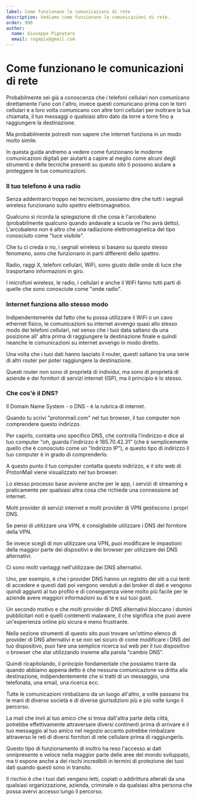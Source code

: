 ```yaml
---
label: Come funzionano le comunicazioni di rete
description: Vediamo come funzionano le comunicazioni di rete.
order: 990
author:
  name: Giuseppe Pignataro
  email: rogepix@gmail.com
---
```


# Come funzionano le comunicazioni di rete

Probabilmente sei già a conoscenza che i telefoni cellulari non comunicano direttamente l'uno con l'altro, invece questi comunicano prima con le torri cellulari e a loro volta comunicano con altre torri cellulari per inoltrare la tua chiamata, il tuo messaggi o qualsiasi altro dato da torre a torre fino a raggiungere la destinazione. 

Ma probabilmente potresti non sapere che internet funziona in un modo molto simile.

In questa guida andremo a vedere come funzionano le moderne comunicazioni digitali per aiutarti a capire al meglio come alcuni degli strumenti e delle tecniche presenti su questo sito ti possono aiutare a proteggere le tue comunicazioni.

### Il tuo telefono è una radio

Senza addentrarci troppo nei tecnicismi, possiamo dire che tutti i segnali wireless funzionano sullo spettro elettromagnetico.

Qualcuno si ricorda la spiegazione di che cosa è l'arcobaleno (probabilmente qualcuno quando andavate a scuola ve l'ho avrà detto). L'arcobaleno non è altro che una radiazione elettromagnetica del tipo conosciuto come "luce visibile". 

Che tu ci creda o no, i segnali wireless si basano su questo stesso fenomeno, sono che funzionano in parti differenti dello spettro.

Radio, raggi X, telefoni cellulari, WiFi, sono giusto delle onde di luce che trasportano informazioni in giro. 

I microfoni wireless, le radio, i cellulari e anche il WiFi fanno tutti parti di quelle che sono conosciute come "onde radio".

### Internet funziona allo stesso modo

Indipendentemente dal fatto che tu possa utilizzare il WiFi o un cavo ethernet fisico, le comunicazioni su internet avvengo quasi allo stesso modo dei telefoni cellulari, nel senso che i tuoi data saltano da una posizione all' altra prima di raggiungere la destinazione finale e quindi neanche le comunicazioni su internet avvengo in modo diretto. 

Una volta che i tuoi dati hanno lasciato il router, questi saltano tra una serie di altri router per poter raggiungere la destinazione. 

Questi router non sono di proprietà di individui, ma sono di proprietà di aziende e dei fornitori di servizi internet (ISP), ma il principio è lo stesso.

### Che cos'è il DNS?

Il Domain Name System - o DNS - è la rubrica di internet.

Quando tu scrivi "protonmail.com" nel tuo browser, il tuo computer non comprendere questo indirizzo.

Per capirlo, contatta uno specifico DNS, che controlla l'indirizzo e dice al tuo computer "oh, guarda l'indirizzo è 185.70.42.31" (che è semplicemente quello che è conosciuto come un "Indirizzo IP"), e questo tipo di indirizzo il tuo computer è in grado di comprenderlo.

A questo punto il tuo computer contatta questo indirizzo, e il sito web di ProtonMail viene visualizzato nel tuo browser.

Lo stesso processo base avviene anche per le app, i servizi di streaming e praticamente per qualsiasi altra cosa che richiede una connessione ad internet.

Molti provider di servizi internet e molti provider di VPN gestiscono i propri DNS. 

Se pensi di utilizzare una VPN, è consigliabile utilizzare i DNS del fornitore della VPN.

Se invece scegli di non utilizzare una VPN, puoi modificare le impastioni della maggior parte dei dispositivi e dei browser per utilizzare dei DNS alternativi.

Ci sono molti vantaggi nell'utilizzare dei DNS alternativi.

Uno, per esempio, è che i provider DNS hanno un registro dei siti a cui tenti di accedere e questi dati poi vengono venduti a dei broker di dati e vengono quindi aggiunti al tuo profilo e di conseguenza viene molto più facile per le aziende avere maggiori informazioni su di te e sui tuoi gusti.

Un secondo motivo e che molti provider di DNS alternativi bloccano i domini pubblicitari noti e quelli contenenti malaware, il che significa che puoi avere un'esperienza online più sicura e meno frustrante.

Nella sezione strumenti di questo sito puoi trovare un'ottimo elenco di provider di DNS alternativi e se non sei sicuro di come modificare i DNS del tuo dispositivo, puoi fare una semplice ricerca sul web per il tuo dispositivo o browser che stai utilizzando insieme alla parola "cambio DNS".

Quindi ricapitolando, il principio fondamentale che possiamo trarre da quando abbiamo appena detto è che nessuna comunicazione va dritta alla destinazione, indipendentemente che si tratti di un messaggio, una telefonata, una email, una ricerca ecc.

Tutte le comunicazioni rimbalzano da un luogo all'altro, a volte passano tra le mani di diverse società e di diverse giurisdizioni più e più volte lungo il percorso.

La mail che invii al tuo amico che si trova dall'altra parte della città, potrebbe effettivamente attraversare diversi continenti prima di arrivare e il tuo messaggio al tuo amico nel negozio accanto potrebbe rimbalzare attraverso le reti di diversi fornitori di rete cellulare prima di raggiungerlo.

Questo tipo di funzionamento di inoltro ha reso l'accesso ai dati onnipresente e veloce nella maggior parte delle aree del mondo sviluppato, ma ti espone anche a dei rischi incredibili in termini di protezione dei tuoi dati quando questi sono in transito.

Il rischio è che i tuoi dati vengano letti, copiati o addirittura alterati da una qualsiasi organizzazione, azienda, criminale o da qualsiasi altra persona che possa avervi accesso lungo il percorso.
